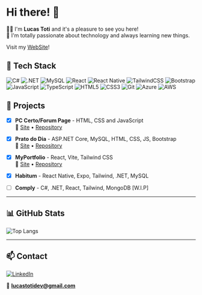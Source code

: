 # Hi there! 👋

🧑‍💻 I'm **Lucas Toti** and it's a pleasure to see you here!  
📖 I'm totally passionate about technology and always learning new things.

Visit my [WebSite](https://lucas-toti.vercel.app/)!

## 🧰 Tech Stack

![C#](https://img.shields.io/badge/C%23-239120?style=for-the-badge&logo=c-sharp&logoColor=white)
![.NET](https://img.shields.io/badge/.NET-512BD4?style=for-the-badge&logo=dotnet&logoColor=white)
![MySQL](https://img.shields.io/badge/MySQL-00000F?style=for-the-badge&logo=mysql&logoColor=white)
![React](https://img.shields.io/badge/React-20232A?style=for-the-badge&logo=react&logoColor=61DAFB)
![React Native](https://img.shields.io/badge/React_Native-20232A?style=for-the-badge&logo=react&logoColor=61DAFB)
![TailwindCSS](https://img.shields.io/badge/Tailwind_CSS-38B2AC?style=for-the-badge&logo=tailwind-css&logoColor=white)
![Bootstrap](https://img.shields.io/badge/Bootstrap-563D7C?style=for-the-badge&logo=bootstrap&logoColor=white)
![JavaScript](https://img.shields.io/badge/JavaScript-F7DF1E?style=for-the-badge&logo=javascript&logoColor=black)
![TypeScript](https://img.shields.io/badge/TypeScript-007ACC?style=for-the-badge&logo=typescript&logoColor=white)
![HTML5](https://img.shields.io/badge/HTML5-E34F26?style=for-the-badge&logo=html5&logoColor=white)
![CSS3](https://img.shields.io/badge/CSS3-1572B6?style=for-the-badge&logo=css3&logoColor=white)
![Git](https://img.shields.io/badge/Git-F05032?style=for-the-badge&logo=git&logoColor=white)
![Azure](https://img.shields.io/badge/Azure-0089D6?style=for-the-badge&logo=microsoftazure&logoColor=white)
![AWS](https://img.shields.io/badge/AWS-232F3E?style=for-the-badge&logo=amazon-aws&logoColor=white)

## 📁 Projects

- [x] **PC Certo/Forum Page** - HTML, CSS and JavaScript  
  🔗 [Site](https://lcstoti.github.io/PC-Certo/src/Paginainicial.html) • [Repository](https://github.com/LcsToti/PC-Certo)

- [x] **Prato do Dia** - ASP.NET Core, MySQL, HTML, CSS, JS, Bootstrap  
  🔗 [Site](https://opratododia.azurewebsites.net/) • [Repository](https://github.com/LcsToti/PratoDoDia)

- [x] **MyPortfolio** - React, Vite, Tailwind CSS  
  🔗 [Site](https://lucas-toti.vercel.app/) • [Repository](https://github.com/LcsToti/MyPortfolio?tab=readme-ov-file#-meu-portf%C3%B3lio-pessoal)

- [x] **Habitum** - React Native, Expo, Tailwind, .NET, MySQL
  
- [ ] **Comply** - C#, .NET, React, Tailwind, MongoDB [W.I.P]

---

## 📊 GitHub Stats

![Top Langs](https://github-readme-stats.vercel.app/api/top-langs/?username=LcsToti&layout=compact&theme=tokyonight)

---

## 📫 Contact

[![LinkedIn](https://img.shields.io/badge/LinkedIn-0077B5?style=for-the-badge&logo=linkedin&logoColor=white)](https://www.linkedin.com/in/lucas-toti-5114ab20a/)

📧 **lucastotidev@gmail.com**
